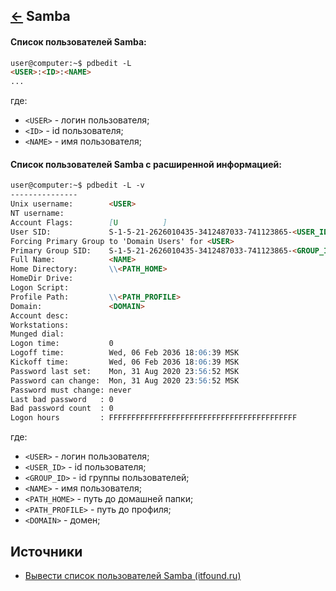 [&larr;](readme.md "SSH команды") Samba
---------------------------------------------------------------------

#### Список пользователей Samba:

```markdown
user@computer:~$ pdbedit -L
<USER>:<ID>:<NAME>
...
```

где:

- `<USER>` - логин пользователя;
- `<ID>` - id пользователя;
- `<NAME>` - имя пользователя;

#### Список пользователей Samba с расширенной информацией:

```markdown
user@computer:~$ pdbedit -L -v
---------------
Unix username:        <USER>
NT username:
Account Flags:        [U          ]
User SID:             S-1-5-21-2626010435-3412487033-741123865-<USER_ID>
Forcing Primary Group to 'Domain Users' for <USER>
Primary Group SID:    S-1-5-21-2626010435-3412487033-741123865-<GROUP_ID>
Full Name:            <NAME>
Home Directory:       \\<PATH_HOME>
HomeDir Drive:
Logon Script:
Profile Path:         \\<PATH_PROFILE>
Domain:               <DOMAIN>
Account desc:
Workstations:
Munged dial:
Logon time:           0
Logoff time:          Wed, 06 Feb 2036 18:06:39 MSK
Kickoff time:         Wed, 06 Feb 2036 18:06:39 MSK
Password last set:    Mon, 31 Aug 2020 23:56:52 MSK
Password can change:  Mon, 31 Aug 2020 23:56:52 MSK
Password must change: never
Last bad password   : 0
Bad password count  : 0
Logon hours         : FFFFFFFFFFFFFFFFFFFFFFFFFFFFFFFFFFFFFFFFFF

```

где:

- `<USER>` - логин пользователя;
- `<USER_ID>` - id пользователя;
- `<GROUP_ID>` - id группы пользователей;
- `<NAME>` - имя пользователя;
- `<PATH_HOME>` - путь до домашней папки;
- `<PATH_PROFILE>` - путь до профиля;
- `<DOMAIN>` - домен;

## Источники

- [Вывести список пользователей Samba (itfound.ru)](http://itfound.ru/72-samba-list-users.html)